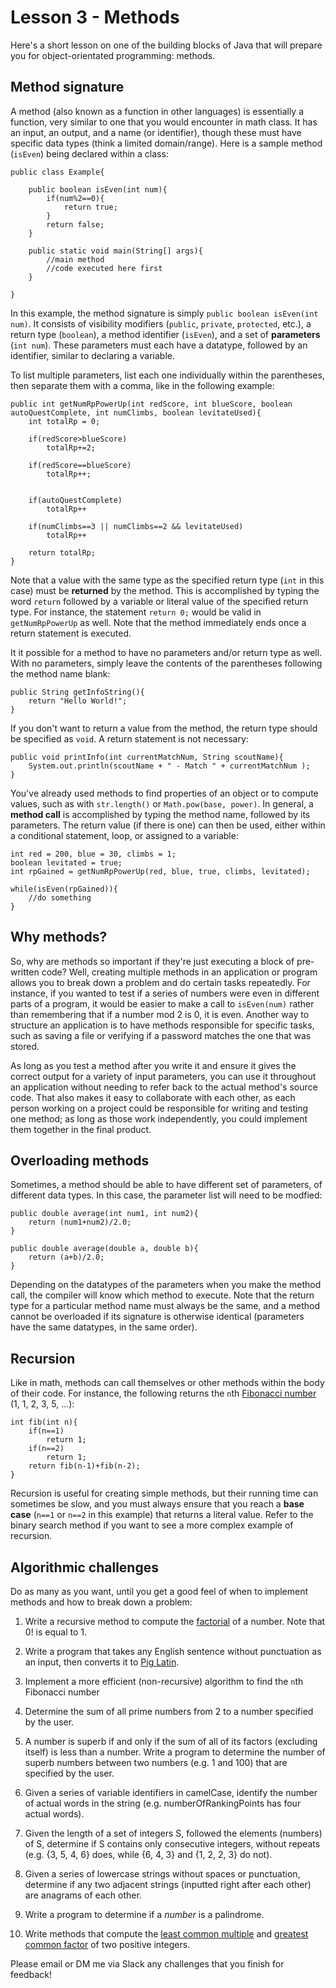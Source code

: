 # Lesson 3 - Methods

Here's a short lesson on one of the building blocks of Java that will prepare you for object-orientated programming: methods.

## Method signature

A method (also known as a function in other languages) is essentially a function, very similar to one that you would encounter in math class. It has an input, an output, and a name (or identifier), though these must have specific data types (think a limited domain/range). Here is a sample method (`isEven`) being declared within a class:

    public class Example{

        public boolean isEven(int num){
            if(num%2==0){
                return true;
            }
            return false;
        }

        public static void main(String[] args){
            //main method
            //code executed here first
        }

    }

In this example, the method signature is simply `public boolean isEven(int num)`. It consists of visibility modifiers (`public`, `private`, `protected`, etc.), a return type (`boolean`), a method identifier (`isEven`), and a set of **parameters** (`int num`). These parameters must each have a datatype, followed by an identifier, similar to declaring a variable. 

To list multiple parameters, list each one individually within the parentheses, then separate them with a comma, like in the following example:

    public int getNumRpPowerUp(int redScore, int blueScore, boolean autoQuestComplete, int numClimbs, boolean levitateUsed){
        int totalRp = 0;

        if(redScore>blueScore)
            totalRp+=2;
        
        if(redScore==blueScore)
            totalRp++;
        

        if(autoQuestComplete)
            totalRp++

        if(numClimbs==3 || numClimbs==2 && levitateUsed)
            totalRp++

        return totalRp;
    }

Note that a value with the same type as the specified return type (`int` in this case) must be **returned** by the method. This is accomplished by typing the word `return` followed by a variable or literal value of the specified return type. For instance, the statement `return 0;` would be valid in `getNumRpPowerUp` as well. Note that the method immediately ends once a return statement is executed.

It it possible for a method to have no parameters and/or return type as well. With no parameters, simply leave the contents of the parentheses following the method name blank:

    public String getInfoString(){
        return "Hello World!";
    }

If you don't want to return a value from the method, the return type should be specified as `void`. A return statement is not necessary:

    public void printInfo(int currentMatchNum, String scoutName){
        System.out.println(scoutName + " - Match " + currentMatchNum );
    }

You've already used methods to find properties of an object or to compute values, such as with `str.length()` or `Math.pow(base, power)`. In general, a **method call** is accomplished by typing the method name, followed by its parameters. The return value (if there is one) can then be used, either within a conditional statement, loop, or assigned to a variable:

    int red = 200, blue = 30, climbs = 1;
    boolean levitated = true;
    int rpGained = getNumRpPowerUp(red, blue, true, climbs, levitated);

    while(isEven(rpGained)){
        //do something
    }

## Why methods?

So, why are methods so important if they're just executing a block of pre-written code? Well, creating multiple methods in an application or program allows you to break down a problem and do certain tasks repeatedly. For instance, if you wanted to test if a series of numbers were even in different parts of a program, it would be easier to make a call to `isEven(num)` rather than remembering that if a number mod 2 is 0, it is even. Another way to structure an application is to have methods responsible for specific tasks, such as saving a file or verifying if a password matches the one that was stored.

As long as you test a method after you write it and ensure it gives the correct output for a variety of input parameters, you can use it throughout an application without needing to refer back to the actual method's source code. That also makes it easy to collaborate with each other, as each person working on a project could be responsible for writing and testing one method; as long as those work independently, you could implement them together in the final product.

## Overloading methods

Sometimes, a method should be able to have different set of parameters, of different data types. In this case, the parameter list will need to be modfied:

    public double average(int num1, int num2){
        return (num1+num2)/2.0;
    }

    public double average(double a, double b){
        return (a+b)/2.0;
    }

Depending on the datatypes of the parameters when you make the method call, the compiler will know which method to execute. Note that the return type for a particular method name must always be the same, and a method cannot be overloaded if its signature is otherwise identical (parameters have the same datatypes, in the same order).

## Recursion

Like in math, methods can call themselves or other methods within the body of their code. For instance, the following returns the `n`th [Fibonacci number](https://en.wikipedia.org/wiki/Fibonacci_number) (1, 1, 2, 3, 5, ...):

    int fib(int n){
        if(n==1)
            return 1;
        if(n==2)
            return 1;
        return fib(n-1)+fib(n-2);
    }

Recursion is useful for creating simple methods, but their running time can sometimes be slow, and you must always ensure that you reach a **base case** (`n==1` or `n==2` in this example) that returns a literal value. Refer to the binary search method if you want to see a more complex example of recursion.

## Algorithmic challenges

Do as many as you want, until you get a good feel of when to implement methods and how to break down a problem:

1. Write a recursive method to compute the [factorial](https://en.wikipedia.org/wiki/Factorial) of a number. Note that 0! is equal to 1.

2. Write a program that takes any English sentence without punctuation as an input, then converts it to [Pig Latin](https://en.wikipedia.org/wiki/Pig_Latin).

3. Implement a more efficient (non-recursive) algorithm to find the `n`th Fibonacci number

4. Determine the sum of all prime numbers from 2 to a number specified by the user.

5. A number is superb if and only if the sum of all of its factors (excluding itself) is less than a number. Write a program to determine the number of superb numbers between two numbers (e.g. 1 and 100) that are specified by the user.

6. Given a series of variable identifiers in camelCase, identify the number of actual words in the string (e.g. numberOfRankingPoints has four actual words).

7. Given the length of a set of integers S, followed the elements (numbers) of S, determine if S contains only consecutive integers, without repeats (e.g.  {3, 5, 4, 6} does, while {6, 4, 3} and {1, 2, 2, 3} do not).

8. Given a series of lowercase strings without spaces or punctuation, determine if any two adjacent strings (inputted right after each other) are anagrams of each other.

9. Write a program to determine if a *number* is a palindrome.

10. Write methods that compute the [least common multiple](https://en.wikipedia.org/wiki/Least_common_multiple) and [greatest common factor](https://en.wikipedia.org/wiki/Greatest_common_divisor) of two positive integers.

Please email or DM me via Slack any challenges that you finish for feedback!
